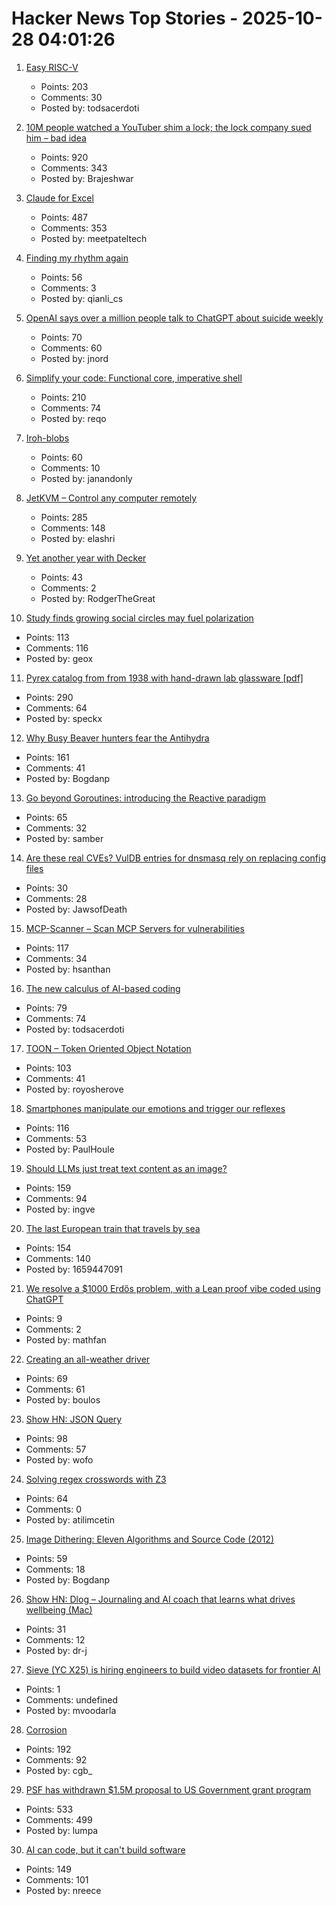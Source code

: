 # Hacker News Top Stories - 2025-10-28 04:01:26

1. [Easy RISC-V](https://dramforever.github.io/easyriscv/)
   - Points: 203
   - Comments: 30
   - Posted by: todsacerdoti

2. [10M people watched a YouTuber shim a lock; the lock company sued him – bad idea](https://arstechnica.com/tech-policy/2025/10/suing-a-popular-youtuber-who-shimmed-a-130-lock-what-could-possibly-go-wrong/)
   - Points: 920
   - Comments: 343
   - Posted by: Brajeshwar

3. [Claude for Excel](https://www.claude.com/claude-for-excel)
   - Points: 487
   - Comments: 353
   - Posted by: meetpateltech

4. [Finding my rhythm again](https://jeremydaly.com/finding-my-rhythm-again/)
   - Points: 56
   - Comments: 3
   - Posted by: qianli_cs

5. [OpenAI says over a million people talk to ChatGPT about suicide weekly](https://techcrunch.com/2025/10/27/openai-says-over-a-million-people-talk-to-chatgpt-about-suicide-weekly/)
   - Points: 70
   - Comments: 60
   - Posted by: jnord

6. [Simplify your code: Functional core, imperative shell](https://testing.googleblog.com/2025/10/simplify-your-code-functional-core.html)
   - Points: 210
   - Comments: 74
   - Posted by: reqo

7. [Iroh-blobs](https://www.iroh.computer/blog/iroh-blobs-0-95-new-features)
   - Points: 60
   - Comments: 10
   - Posted by: janandonly

8. [JetKVM – Control any computer remotely](https://jetkvm.com/)
   - Points: 285
   - Comments: 148
   - Posted by: elashri

9. [Yet another year with Decker](http://beyondloom.com/blog/unionstate3.html)
   - Points: 43
   - Comments: 2
   - Posted by: RodgerTheGreat

10. [Study finds growing social circles may fuel polarization](https://phys.org/news/2025-10-friends-division-social-circles-fuel.html)
   - Points: 113
   - Comments: 116
   - Posted by: geox

11. [Pyrex catalog from from 1938 with hand-drawn lab glassware [pdf]](https://exhibitdb.cmog.org/opacimages/Images/Pyrex/Rakow_1000132877.pdf)
   - Points: 290
   - Comments: 64
   - Posted by: speckx

12. [Why Busy Beaver hunters fear the Antihydra](https://benbrubaker.com/why-busy-beaver-hunters-fear-the-antihydra/)
   - Points: 161
   - Comments: 41
   - Posted by: Bogdanp

13. [Go beyond Goroutines: introducing the Reactive paradigm](https://samuelberthe.substack.com/p/go-beyond-goroutines-introducing)
   - Points: 65
   - Comments: 32
   - Posted by: samber

14. [Are these real CVEs? VulDB entries for dnsmasq rely on replacing config files](https://seclists.org/oss-sec/2025/q4/79)
   - Points: 30
   - Comments: 28
   - Posted by: JawsofDeath

15. [MCP-Scanner – Scan MCP Servers for vulnerabilities](https://github.com/cisco-ai-defense/mcp-scanner)
   - Points: 117
   - Comments: 34
   - Posted by: hsanthan

16. [The new calculus of AI-based coding](https://blog.joemag.dev/2025/10/the-new-calculus-of-ai-based-coding.html)
   - Points: 79
   - Comments: 74
   - Posted by: todsacerdoti

17. [TOON – Token Oriented Object Notation](https://github.com/johannschopplich/toon)
   - Points: 103
   - Comments: 41
   - Posted by: royosherove

18. [Smartphones manipulate our emotions and trigger our reflexes](https://theconversation.com/smartphones-manipulate-our-emotions-and-trigger-our-reflexes-no-wonder-were-addicted-265014)
   - Points: 116
   - Comments: 53
   - Posted by: PaulHoule

19. [Should LLMs just treat text content as an image?](https://www.seangoedecke.com/text-tokens-as-image-tokens/)
   - Points: 159
   - Comments: 94
   - Posted by: ingve

20. [The last European train that travels by sea](https://www.bbc.com/travel/article/20251024-the-last-european-train-that-travels-by-sea)
   - Points: 154
   - Comments: 140
   - Posted by: 1659447091

21. [We resolve a $1000 Erdős problem, with a Lean proof vibe coded using ChatGPT](https://borisalexeev.com/papers/erdos707.html)
   - Points: 9
   - Comments: 2
   - Posted by: mathfan

22. [Creating an all-weather driver](https://waymo.com/blog/2025/10/creating-an-all-weather-driver)
   - Points: 69
   - Comments: 61
   - Posted by: boulos

23. [Show HN: JSON Query](https://jsonquerylang.org/)
   - Points: 98
   - Comments: 57
   - Posted by: wofo

24. [Solving regex crosswords with Z3](https://blog.nelhage.com/post/regex-crosswords-z3/)
   - Points: 64
   - Comments: 0
   - Posted by: atilimcetin

25. [Image Dithering: Eleven Algorithms and Source Code (2012)](https://tannerhelland.com/2012/12/28/dithering-eleven-algorithms-source-code.html)
   - Points: 59
   - Comments: 18
   - Posted by: Bogdanp

26. [Show HN: Dlog – Journaling and AI coach that learns what drives wellbeing (Mac)](https://dlog.pro/)
   - Points: 31
   - Comments: 12
   - Posted by: dr-j

27. [Sieve (YC X25) is hiring engineers to build video datasets for frontier AI](https://www.sievedata.com/)
   - Points: 1
   - Comments: undefined
   - Posted by: mvoodarla

28. [Corrosion](https://fly.io/blog/corrosion/)
   - Points: 192
   - Comments: 92
   - Posted by: cgb_

29. [PSF has withdrawn $1.5M proposal to US Government grant program](https://pyfound.blogspot.com/2025/10/NSF-funding-statement.html)
   - Points: 533
   - Comments: 499
   - Posted by: lumpa

30. [AI can code, but it can't build software](https://bytesauna.com/post/coding-vs-software-engineering)
   - Points: 149
   - Comments: 101
   - Posted by: nreece

